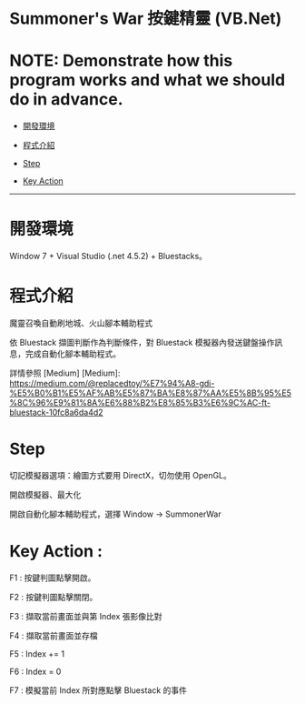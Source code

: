Summoner's War 按鍵精靈 (VB.Net)
==================

**NOTE:** Demonstrate how this program works and what we should do in advance.
================

*   [開發環境](#environment)

*   [程式介紹](#introduce)

*   [Step](#step)

*   [Key Action](#action)

* * *


<h1 id="environment">開發環境</h1>

Window 7 + Visual Studio (.net 4.5.2) + Bluestacks。

<h1 id="introduce">程式介紹</h1>

魔靈召喚自動刷地城、火山腳本輔助程式

依 Bluestack 擷圖判斷作為判斷條件，對 Bluestack 模擬器內發送鍵盤操作訊息，完成自動化腳本輔助程式。

詳情參照 [Medium]
  [Medium]: https://medium.com/@replacedtoy/%E7%94%A8-gdi-%E5%B0%B1%E5%AF%AB%E5%87%BA%E8%87%AA%E5%8B%95%E5%8C%96%E9%81%8A%E6%88%B2%E8%85%B3%E6%9C%AC-ft-bluestack-10fc8a6da4d2

<h1 id="step">Step</h1>

切記模擬器選項：繪圖方式要用 DirectX，切勿使用 OpenGL。

開啟模擬器、最大化

開啟自動化腳本輔助程式，選擇 Window -> SummonerWar

<h1 id="action">Key Action : </h1>

F1 : 按鍵判圖點擊開啟。

F2 : 按鍵判圖點擊關閉。

F3 : 擷取當前畫面並與第 Index 張影像比對 

F4 : 擷取當前畫面並存檔

F5 : Index += 1 

F6 : Index = 0

F7 : 模擬當前 Index 所對應點擊 Bluestack 的事件
